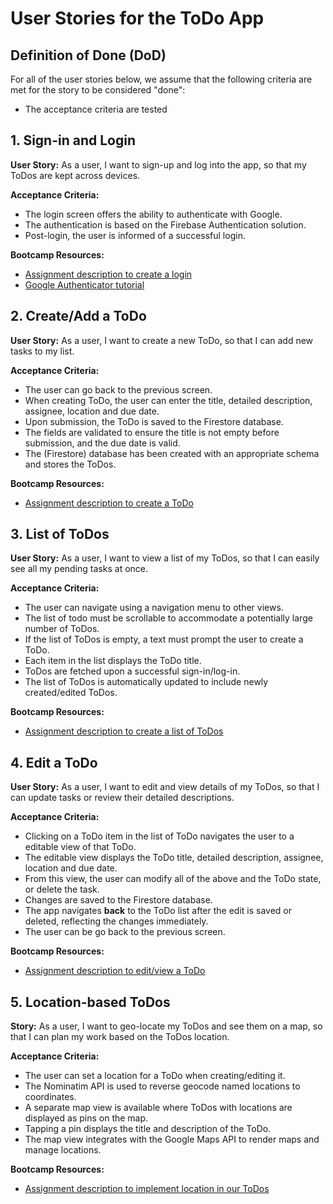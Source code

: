 # User Stories for the ToDo App

## Definition of Done (DoD)

For all of the user stories below, we assume that the following criteria are met for the story to be considered "done":

- The acceptance criteria are tested

## 1. Sign-in and Login

**User Story:** As a user, I want to sign-up and log into the app, so that my ToDos are kept across devices.

**Acceptance Criteria:**

- The login screen offers the ability to authenticate with Google.
- The authentication is based on the Firebase Authentication solution.
- Post-login, the user is informed of a successful login.

**Bootcamp Resources:**

- [Assignment description to create a login](1-SignInAndLogin.md)
- [Google Authenticator tutorial](../../Tutorials/GoogleAuthentication.md)

## 2. Create/Add a ToDo

**User Story:** As a user, I want to create a new ToDo, so that I can add new tasks to my list.

**Acceptance Criteria:**

- The user can go back to the previous screen.
- When creating ToDo, the user can enter the title, detailed description, assignee, location and due date.
- Upon submission, the ToDo is saved to the Firestore database.
- The fields are validated to ensure the title is not empty before submission, and the due date is valid.
- The (Firestore) database has been created with an appropriate schema and stores the ToDos.

**Bootcamp Resources:**

- [Assignment description to create a ToDo](2-AddATodo.md)

## 3. List of ToDos

**User Story:** As a user, I want to view a list of my ToDos, so that I can easily see all my pending tasks at once.

**Acceptance Criteria:**

- The user can navigate using a navigation menu to other views.
- The list of todo must be scrollable to accommodate a potentially large number of ToDos.
- If the list of ToDos is empty, a text must prompt the user to create a ToDo.
- Each item in the list displays the ToDo title.
- ToDos are fetched upon a successful sign-in/log-in.
- The list of ToDos is automatically updated to include newly created/edited ToDos.

**Bootcamp Resources:**

- [Assignment description to create a list of ToDos](3-ListOfTodos.md)

## 4. Edit a ToDo

**User Story:** As a user, I want to edit and view details of my ToDos, so that I can update tasks or review their detailed descriptions.

**Acceptance Criteria:**

- Clicking on a ToDo item in the list of ToDo navigates the user to a editable view of that ToDo.
- The editable view displays the ToDo title, detailed description, assignee, location and due date.
- From this view, the user can modify all of the above and the ToDo state, or delete the task.
- Changes are saved to the Firestore database.
- The app navigates **back** to the ToDo list after the edit is saved or deleted, reflecting the changes immediately.
- The user can be go back to the previous screen.

**Bootcamp Resources:**

- [Assignment description to edit/view a ToDo](4-EditATodo.md)

## 5. Location-based ToDos

**Story:** As a user, I want to geo-locate my ToDos and see them on a map, so that I can plan my work based on the ToDos location.

**Acceptance Criteria:**

- The user can set a location for a ToDo when creating/editing it.
- The Nominatim API is used to reverse geocode named locations to coordinates.
- A separate map view is available where ToDos with locations are displayed as pins on the map.
- Tapping a pin displays the title and description of the ToDo.
- The map view integrates with the Google Maps API to render maps and manage locations.

**Bootcamp Resources:**

- [Assignment description to implement location in our ToDos](5-LocationBasedTodos.md)
